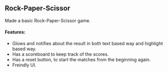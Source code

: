 ## Rock-Paper-Scissor

 Made a basic Rock-Paper-Scissor game.
 
 #### Features:
 
  * Glows and notifies about the result in both text based way and highlight based way.
  * Has a scoreboard to keep track of the scores.
  * Has a reset button, to start the matches from the beginning again.
  * Freindly UI.
  
  
